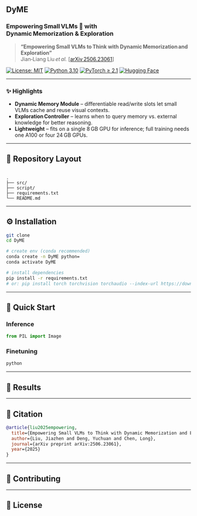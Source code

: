 ## DyME

### Empowering Small VLMs 🧠 with Dynamic Memorization & Exploration
> **“Empowering Small VLMs to Think with Dynamic Memorization and Exploration”**  
> Jian‑Liang Liu *et al.* [[arXiv 2506.23061](https://arxiv.org/abs/2506.23061)]

[![License: MIT](https://img.shields.io/badge/license-MIT-blue.svg)](LICENSE)
[![Python 3.10](https://img.shields.io/badge/python-3.10+-brightgreen.svg)](https://www.python.org/)
[![PyTorch ≥ 2.1](https://img.shields.io/badge/pytorch-≥2.1-orange.svg)](https://pytorch.org/)
[![Hugging Face](https://img.shields.io/badge/%F0%9F%A4%97-transformers-red.svg)](https://github.com/huggingface/transformers)

---

### ✨ Highlights
* **Dynamic Memory Module** – differentiable read/write slots let small VLMs cache and reuse visual contexts.
* **Exploration Controller** – learns when to query memory vs. external knowledge for better reasoning.
* **Lightweight** – fits on a single 8 GB GPU for inference; full training needs one A100 or four 24 GB GPUs.

---

## 📂 Repository Layout
```

.
├── src/       
├── script/      
├── requirements.txt
└── README.md

````

---

## ⚙️ Installation
```bash
git clone 
cd DyME

# create env (conda recommended)
conda create -n DyME python=
conda activate DyME

# install dependencies
pip install -r requirements.txt
# or: pip install torch torchvision torchaudio --index-url https://download.pytorch.org/whl/cu118
````

---

## 🚀 Quick Start

### Inference

```python
from PIL import Image


```

### Finetuning

```bash
python 
```


---

## 🔬 Results



---

## 📖 Citation

```bibtex
@article{liu2025empowering,
  title={Empowering Small VLMs to Think with Dynamic Memorization and Exploration},
  author={Liu, Jiazhen and Deng, Yuchuan and Chen, Long},
  journal={arXiv preprint arXiv:2506.23061},
  year={2025}
}
```

---

## 🤝 Contributing

---

## 📝 License

